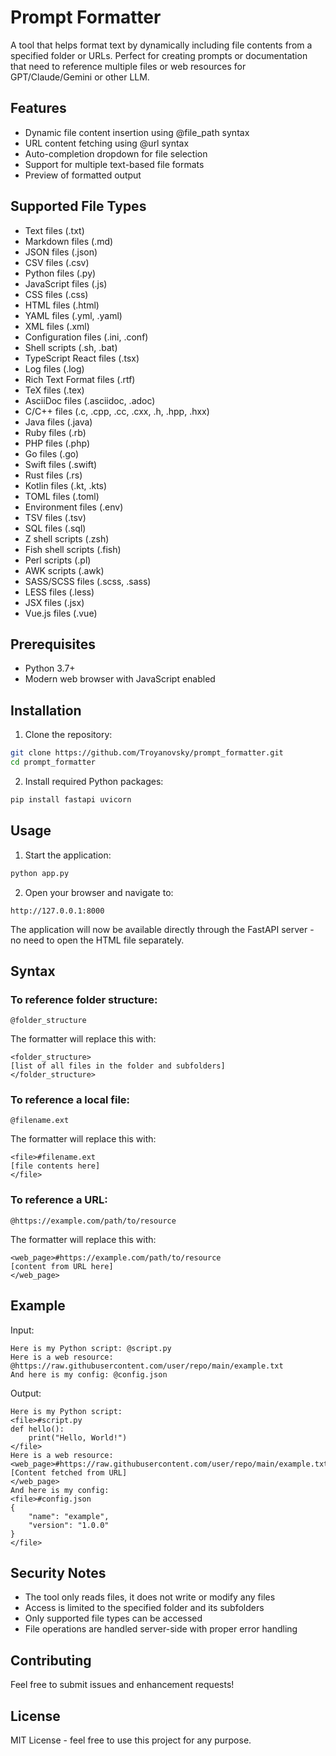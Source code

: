 # Prompt Formatter

A tool that helps format text by dynamically including file contents from a specified folder or URLs. Perfect for creating prompts or documentation that need to reference multiple files or web resources for GPT/Claude/Gemini or other LLM.

## Features

- Dynamic file content insertion using @file_path syntax
- URL content fetching using @url syntax
- Auto-completion dropdown for file selection
- Support for multiple text-based file formats
- Preview of formatted output

## Supported File Types

- Text files (.txt)
- Markdown files (.md)
- JSON files (.json)
- CSV files (.csv)
- Python files (.py)
- JavaScript files (.js)
- CSS files (.css)
- HTML files (.html)
- YAML files (.yml, .yaml)
- XML files (.xml)
- Configuration files (.ini, .conf)
- Shell scripts (.sh, .bat)
- TypeScript React files (.tsx)
- Log files (.log)
- Rich Text Format files (.rtf)
- TeX files (.tex)
- AsciiDoc files (.asciidoc, .adoc)
- C/C++ files (.c, .cpp, .cc, .cxx, .h, .hpp, .hxx)
- Java files (.java)
- Ruby files (.rb)
- PHP files (.php)
- Go files (.go)
- Swift files (.swift)
- Rust files (.rs)
- Kotlin files (.kt, .kts)
- TOML files (.toml)
- Environment files (.env)
- TSV files (.tsv)
- SQL files (.sql)
- Z shell scripts (.zsh)
- Fish shell scripts (.fish)
- Perl scripts (.pl)
- AWK scripts (.awk)
- SASS/SCSS files (.scss, .sass)
- LESS files (.less)
- JSX files (.jsx)
- Vue.js files (.vue)

## Prerequisites

- Python 3.7+
- Modern web browser with JavaScript enabled

## Installation

1. Clone the repository:
```bash
git clone https://github.com/Troyanovsky/prompt_formatter.git
cd prompt_formatter
```

2. Install required Python packages:
```bash
pip install fastapi uvicorn
```

## Usage

1. Start the application:
```bash
python app.py
```

2. Open your browser and navigate to:
```
http://127.0.0.1:8000
```

The application will now be available directly through the FastAPI server - no need to open the HTML file separately.

## Syntax

### To reference folder structure:
```
@folder_structure
```

The formatter will replace this with:
```
<folder_structure>
[list of all files in the folder and subfolders]
</folder_structure>
```

### To reference a local file:
```
@filename.ext
```

The formatter will replace this with:
```
<file>#filename.ext
[file contents here]
</file>
```

### To reference a URL:
```
@https://example.com/path/to/resource
```

The formatter will replace this with:
```
<web_page>#https://example.com/path/to/resource
[content from URL here]
</web_page>
```

## Example

Input:
```
Here is my Python script: @script.py
Here is a web resource: @https://raw.githubusercontent.com/user/repo/main/example.txt
And here is my config: @config.json
```

Output:
```
Here is my Python script: 
<file>#script.py
def hello():
    print("Hello, World!")
</file>
Here is a web resource:
<web_page>#https://raw.githubusercontent.com/user/repo/main/example.txt
[Content fetched from URL]
</web_page>
And here is my config: 
<file>#config.json
{
    "name": "example",
    "version": "1.0.0"
}
</file>
```

## Security Notes

- The tool only reads files, it does not write or modify any files
- Access is limited to the specified folder and its subfolders
- Only supported file types can be accessed
- File operations are handled server-side with proper error handling

## Contributing

Feel free to submit issues and enhancement requests!

## License

MIT License - feel free to use this project for any purpose.
